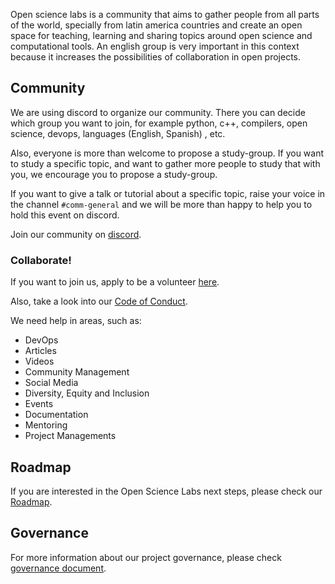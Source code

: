 <!--
.. title: Open Science Labs
.. slug:
.. date: 2019-04-08
.. author: Ivan Ogasawara
.. tags:
.. category:
.. link:
.. description:
.. type: text
-->

Open science labs is a community that aims to gather people from all parts of the world,
specially from latin america countries and create an open space for teaching,
learning and sharing topics around open science and computational tools. An english group is very
important in this context because it increases the possibilities of collaboration in open projects.

## Community

We are using discord to organize our community. There you can decide which group you want to join,
for example python, c++, compilers, open science, devops, languages (English, Spanish) , etc.

Also, everyone is more than welcome to propose a study-group. If you want to study a specific topic,
and want to gather more people to study that with you, we encourage you to propose a study-group.

If you want to give a talk or tutorial about a specific topic, raise your voice in the channel
`#comm-general` and we will be more than happy to help you to hold this event on discord.

Join our community on <a href="http://opensciencelabs.org/discord">discord</a>.

### Collaborate!

If you want to join us, apply to be a volunteer
<a href="https://github.com/OpenScienceLabs/request-forms/issues/new/choose">here</a>.

Also, take a look into our [Code of Conduct](./coc).

We need help in areas, such as:

- DevOps
- Articles
- Videos
- Community Management
- Social Media
- Diversity, Equity and Inclusion
- Events
- Documentation
- Mentoring
- Project Managements


## Roadmap

If you are interested in the Open Science Labs next steps,
please check our [Roadmap](/roadmap/).

## Governance

For more information about our project governance, please
check [governance document](/governance/).
